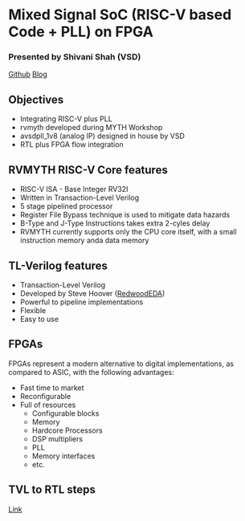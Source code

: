 # Mixed Signal SoC (RISC-V based Code + PLL) on FPGA
### Presented by Shivani Shah (VSD)
[Github](https://github.com/shivanishah269/risc-v-core)
[Blog](https://www.vlsisystemdesign.com/what-i-did-in-5-day-vsd-workshop-designed-basic-risc-v-core/)

## Objectives

- Integrating RISC-V plus PLL
- rvmyth developed during MYTH Workshop 
- avsdpll_1v8 (analog IP) designed in house by VSD
- RTL plus FPGA flow integration

## RVMYTH RISC-V Core features

- RISC-V ISA - Base Integer RV32I
- Written in Transaction-Level Verilog
- 5 stage pipelined processor
- Register File Bypass technique is used to mitigate data hazards
- B-Type and J-Type Instructions takes extra 2-cyles delay
- RVMYTH currently supports only the CPU core itself, with a small instruction memory anda data memory

## TL-Verilog features

- Transaction-Level Verilog
- Developed by Steve Hoover ([RedwoodEDA](https://www.redwoodeda.com/tl-verilog))
- Powerful to pipeline implementations
- Flexible
- Easy to use

## FPGAs

FPGAs represent a modern alternative to digital implementations, as compared to ASIC, with the following advantages:

- Fast time to market
- Reconfigurable
- Full of resources
  - Configurable blocks
  - Memory
  - Hardcore Processors
  - DSP multipliers
  - PLL
  - Memory interfaces
  - etc.

## TVL to RTL steps

[Link](http://github.com/shivanishas269/RVMYTH_PLL#steps-to-convert-tl-verilog-to-verilog-or-systemverilog)

